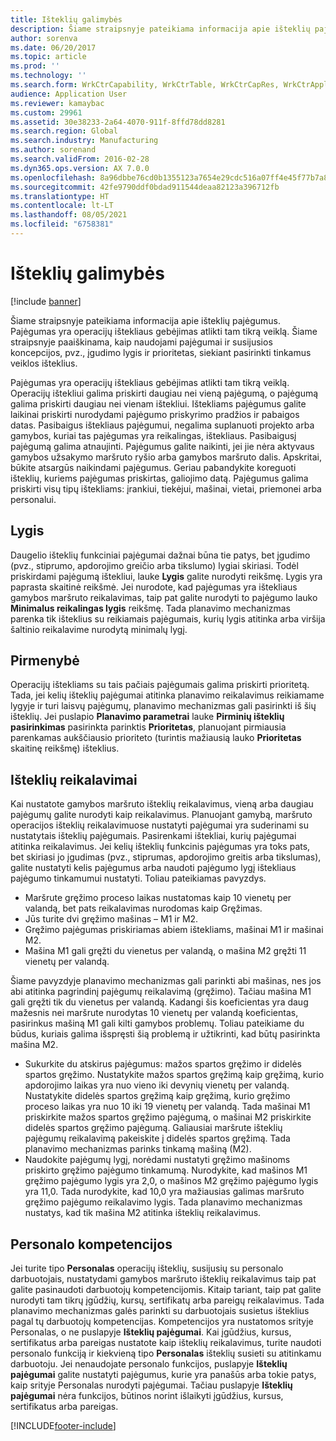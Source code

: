 ```yaml
---
title: Išteklių galimybės
description: Šiame straipsnyje pateikiama informacija apie išteklių pajėgumus. Pajėgumas yra operacijų ištekliaus gebėjimas atlikti tam tikrą veiklą. Šiame straipsnyje paaiškinama, kaip naudojami pajėgumai ir susijusios koncepcijos, pvz., įgudimo lygis ir prioritetas, siekiant pasirinkti tinkamus veiklos išteklius.
author: sorenva
ms.date: 06/20/2017
ms.topic: article
ms.prod: ''
ms.technology: ''
ms.search.form: WrkCtrCapability, WrkCtrTable, WrkCtrCapRes, WrkCtrApplicableResources
audience: Application User
ms.reviewer: kamaybac
ms.custom: 29961
ms.assetid: 30e38233-2a64-4070-911f-8ffd78dd8281
ms.search.region: Global
ms.search.industry: Manufacturing
ms.author: sorenand
ms.search.validFrom: 2016-02-28
ms.dyn365.ops.version: AX 7.0.0
ms.openlocfilehash: 8a96dbbe76cd0b1355123a7654e29cdc516a07ff4e45f77b7a850786042a2394
ms.sourcegitcommit: 42fe9790ddf0bdad911544deaa82123a396712fb
ms.translationtype: HT
ms.contentlocale: lt-LT
ms.lasthandoff: 08/05/2021
ms.locfileid: "6758381"
---
```

# <a name="resource-capabilities"></a>Išteklių galimybės

[!include [banner](../includes/banner.md)]

Šiame straipsnyje pateikiama informacija apie išteklių pajėgumus. Pajėgumas yra operacijų ištekliaus gebėjimas atlikti tam tikrą veiklą. Šiame straipsnyje paaiškinama, kaip naudojami pajėgumai ir susijusios koncepcijos, pvz., įgudimo lygis ir prioritetas, siekiant pasirinkti tinkamus veiklos išteklius.

Pajėgumas yra operacijų ištekliaus gebėjimas atlikti tam tikrą veiklą. Operacijų ištekliui galima priskirti daugiau nei vieną pajėgumą, o pajėgumą galima priskirti daugiau nei vienam ištekliui. Ištekliams pajėgumus galite laikinai priskirti nurodydami pajėgumo priskyrimo pradžios ir pabaigos datas. Pasibaigus ištekliaus pajėgumui, negalima suplanuoti projekto arba gamybos, kuriai tas pajėgumas yra reikalingas, ištekliaus. Pasibaigusį pajėgumą galima atnaujinti. Pajėgumus galite naikinti, jei jie nėra aktyvaus gamybos užsakymo maršruto ryšio arba gamybos maršruto dalis. Apskritai, būkite atsargūs naikindami pajėgumus. Geriau pabandykite koreguoti išteklių, kuriems pajėgumas priskirtas, galiojimo datą. Pajėgumus galima priskirti visų tipų ištekliams: įrankiui, tiekėjui, mašinai, vietai, priemonei arba personalui.

## <a name="level"></a>Lygis
Daugelio išteklių funkciniai pajėgumai dažnai būna tie patys, bet įgudimo (pvz., stiprumo, apdorojimo greičio arba tikslumo) lygiai skiriasi. Todėl priskirdami pajėgumą ištekliui, lauke **Lygis** galite nurodyti reikšmę. Lygis yra paprasta skaitinė reikšmė. Jei nurodote, kad pajėgumas yra ištekliaus gamybos maršruto reikalavimas, taip pat galite nurodyti to pajėgumo lauko **Minimalus reikalingas lygis** reikšmę. Tada planavimo mechanizmas parenka tik išteklius su reikiamais pajėgumais, kurių lygis atitinka arba viršija šaltinio reikalavime nurodytą minimalų lygį.

## <a name="priority"></a>Pirmenybė
Operacijų ištekliams su tais pačiais pajėgumais galima priskirti prioritetą. Tada, jei kelių išteklių pajėgumai atitinka planavimo reikalavimus reikiamame lygyje ir turi laisvų pajėgumų, planavimo mechanizmas gali pasirinkti iš šių išteklių. Jei puslapio **Planavimo parametrai** lauke **Pirminių išteklių pasirinkimas** pasirinkta parinktis **Prioritetas**, planuojant pirmiausia parenkamas aukščiausio prioriteto (turintis mažiausią lauko **Prioritetas** skaitinę reikšmę) išteklius.

## <a name="resource-requirements"></a>Išteklių reikalavimai
Kai nustatote gamybos maršruto išteklių reikalavimus, vieną arba daugiau pajėgumų galite nurodyti kaip reikalavimus. Planuojant gamybą, maršruto operacijos išteklių reikalavimuose nustatyti pajėgumai yra suderinami su nustatytais išteklių pajėgumais. Pasirenkami ištekliai, kurių pajėgumai atitinka reikalavimus. Jei kelių išteklių funkcinis pajėgumas yra toks pats, bet skiriasi jo įgudimas (pvz., stiprumas, apdorojimo greitis arba tikslumas), galite nustatyti kelis pajėgumus arba naudoti pajėgumo lygį ištekliaus pajėgumo tinkamumui nustatyti. Toliau pateikiamas pavyzdys.

-   Maršrute gręžimo proceso laikas nustatomas kaip 10 vienetų per valandą, bet pats reikalavimas nurodomas kaip Gręžimas.
-   Jūs turite dvi gręžimo mašinas – M1 ir M2.
-   Gręžimo pajėgumas priskiriamas abiem ištekliams, mašinai M1 ir mašinai M2.
-   Mašina M1 gali gręžti du vienetus per valandą, o mašina M2 gręžti 11 vienetų per valandą.

Šiame pavyzdyje planavimo mechanizmas gali parinkti abi mašinas, nes jos abi atitinka pagrindinį pajėgumų reikalavimą (gręžimo). Tačiau mašina M1 gali gręžti tik du vienetus per valandą. Kadangi šis koeficientas yra daug mažesnis nei maršrute nurodytas 10 vienetų per valandą koeficientas, pasirinkus mašiną M1 gali kilti gamybos problemų. Toliau pateikiame du būdus, kuriais galima išspręsti šią problemą ir užtikrinti, kad būtų pasirinkta mašina M2.

-   Sukurkite du atskirus pajėgumus: mažos spartos gręžimo ir didelės spartos gręžimo. Nustatykite mažos spartos gręžimą kaip gręžimą, kurio apdorojimo laikas yra nuo vieno iki devynių vienetų per valandą. Nustatykite didelės spartos gręžimą kaip gręžimą, kurio gręžimo proceso laikas yra nuo 10 iki 19 vienetų per valandą. Tada mašinai M1 priskirkite mažos spartos gręžimo pajėgumą, o mašinai M2 priskirkite didelės spartos gręžimo pajėgumą. Galiausiai maršrute išteklių pajėgumų reikalavimą pakeiskite į didelės spartos gręžimą. Tada planavimo mechanizmas parinks tinkamą mašiną (M2).
-   Naudokite pajėgumų lygį, norėdami nustatyti gręžimo mašinoms priskirto gręžimo pajėgumo tinkamumą. Nurodykite, kad mašinos M1 gręžimo pajėgumo lygis yra 2,0, o mašinos M2 gręžimo pajėgumo lygis yra 11,0. Tada nurodykite, kad 10,0 yra mažiausias galimas maršruto gręžimo pajėgumo reikalavimo lygis. Tada planavimo mechanizmas nustatys, kad tik mašina M2 atitinka išteklių reikalavimus.

## <a name="competencies-for-human-resources"></a>Personalo kompetencijos
Jei turite tipo **Personalas** operacijų išteklių, susijusių su personalo darbuotojais, nustatydami gamybos maršruto išteklių reikalavimus taip pat galite pasinaudoti darbuotojų kompetencijomis. Kitaip tariant, taip pat galite nurodyti tam tikrų įgūdžių, kursų, sertifikatų arba pareigų reikalavimus. Tada planavimo mechanizmas galės parinkti su darbuotojais susietus išteklius pagal tų darbuotojų kompetencijas. Kompetencijos yra nustatomos srityje Personalas, o ne puslapyje **Išteklių pajėgumai**. Kai įgūdžius, kursus, sertifikatus arba pareigas nustatote kaip išteklių reikalavimus, turite naudoti personalo funkciją ir kiekvieną tipo **Personalas** išteklių susieti su atitinkamu darbuotoju. Jei nenaudojate personalo funkcijos, puslapyje **Išteklių pajėgumai** galite nustatyti pajėgumus, kurie yra panašūs arba tokie patys, kaip srityje Personalas nurodyti pajėgumai. Tačiau puslapyje **Išteklių pajėgumai** nėra funkcijos, būtinos norint išlaikyti įgūdžius, kursus, sertifikatus arba pareigas.





[!INCLUDE[footer-include](../../includes/footer-banner.md)]